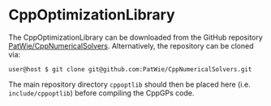 # CppOptimizationLibrary

The CppOptimizationLibrary can be downloaded from the GitHub repository [PatWie/CppNumericalSolvers](https://github.com/PatWie/CppNumericalSolvers).  Alternatively, the repository can be cloned via:

```console
user@host $ git clone git@github.com:PatWie/CppNumericalSolvers.git
```

The main repository directory `cppoptlib` should then be placed here (i.e. `include/cppoptlib`) before compiling the CppGPs code.
